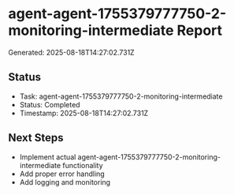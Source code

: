 # agent-agent-1755379777750-2-monitoring-intermediate Report

Generated: 2025-08-18T14:27:02.731Z

## Status
- Task: agent-agent-1755379777750-2-monitoring-intermediate
- Status: Completed
- Timestamp: 2025-08-18T14:27:02.731Z

## Next Steps
- Implement actual agent-agent-1755379777750-2-monitoring-intermediate functionality
- Add proper error handling
- Add logging and monitoring
